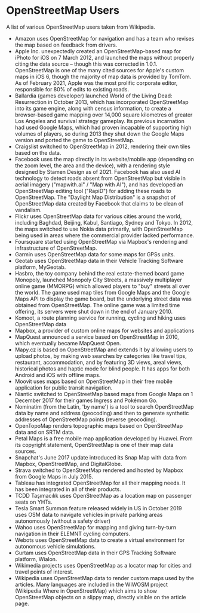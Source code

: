 # OpenStreetMap Users <!-- {docsify-ignore} -->
A list of various OpenStreetMap users taken from Wikipedia.

- Amazon uses OpenStreetMap for navigation and has a team who revises the map based on feedback from drivers.
- Apple Inc. unexpectedly created an OpenStreetMap-based map for iPhoto for iOS on 7 March 2012, and launched the maps without properly citing the data source – though this was corrected in 1.0.1. OpenStreetMap is one of the many cited sources for Apple's custom maps in iOS 6, though the majority of map data is provided by TomTom. As of February 2021, Apple was the most prolific corporate editor, responsible for 80% of edits to existing roads.
- Ballardia (games developer) launched World of the Living Dead: Resurrection in October 2013, which has incorporated OpenStreetMap into its game engine, along with census information, to create a browser-based game mapping over 14,000 square kilometres of greater Los Angeles and survival strategy gameplay. Its previous incarnation had used Google Maps, which had proven incapable of supporting high volumes of players, so during 2013 they shut down the Google Maps version and ported the game to OpenStreetMap.
- Craigslist switched to OpenStreetMap in 2012, rendering their own tiles based on the data.
- Facebook uses the map directly in its website/mobile app (depending on the zoom level, the area and the device), with a rendering style designed by Stamen Design as of 2021. Facebook has also used AI technology to detect roads absent from OpenStreetMap but visible in aerial imagery ("mapwith.ai" / "Map with AI"), and has developed an OpenStreetMap editing tool ("RapiD") for adding these roads to OpenStreetMap. The "Daylight Map Distribution" is a snapshot of OpenStreetMap data created by Facebook that claims to be clean of vandalism.
- Flickr uses OpenStreetMap data for various cities around the world, including Baghdad, Beijing, Kabul, Santiago, Sydney and Tokyo. In 2012, the maps switched to use Nokia data primarily, with OpenStreetMap being used in areas where the commercial provider lacked performance.
- Foursquare started using OpenStreetMap via Mapbox's rendering and infrastructure of OpenStreetMap.
- Garmin uses OpenStreetMap data for some maps for GPSs units.
- Geotab uses OpenStreetMap data in their Vehicle Tracking Software platform, MyGeotab.
- Hasbro, the toy company behind the real estate-themed board game Monopoly, launched Monopoly City Streets, a massively multiplayer online game (MMORPG) which allowed players to "buy" streets all over the world. The game used map tiles from Google Maps and the Google Maps API to display the game board, but the underlying street data was obtained from OpenStreetMap. The online game was a limited time offering, its servers were shut down in the end of January 2010.
- Komoot, a route planning service for running, cycling and hiking uses OpenStreetMap data
- Mapbox, a provider of custom online maps for websites and applications
- MapQuest announced a service based on OpenStreetMap in 2010, which eventually became MapQuest Open.
- Mapy.cz is based on OpenStreetMap and extends it by allowing users to upload photos, by making web searches by categories like travel tips, restaurant, accommodation, and by featuring 3D views, areal views, historical photos and haptic mode for blind people. It has apps for both Android and iOS with offline maps.
- Moovit uses maps based on OpenStreetMap in their free mobile application for public transit navigation.
- Niantic switched to OpenStreetMap based maps from Google Maps on 1 December 2017 for their games Ingress and Pokémon Go.
- Nominatim (from the Latin, 'by name') is a tool to search OpenStreetMap data by name and address (geocoding) and then to generate synthetic addresses of OpenStreetMap points (reverse geocoding).
- OpenTopoMap renders topographic maps based on OpenStreetMap data and on SRTM data.
- Petal Maps is a free mobile map application developed by Huawei. From its copyright statement, OpenStreetMap is one of their map data sources.
- Snapchat's June 2017 update introduced its Snap Map with data from Mapbox, OpenStreetMap, and DigitalGlobe.
- Strava switched to OpenStreetMap rendered and hosted by Mapbox from Google Maps in July 2015.
- Tableau has integrated OpenStreetMap for all their mapping needs. It has been integrated in all of their products.
- TCDD Taşımacılık uses OpenStreetMap as a location map on passenger seats on YHTs.
- Tesla Smart Summon feature released widely in US in October 2019 uses OSM data to navigate vehicles in private parking areas autonomously (without a safety driver)
- Wahoo uses OpenStreetMap for mapping and giving turn-by-turn navigation in their ELEMNT cycling computers.
- Webots uses OpenStreetMap data to create a virtual environment for autonomous vehicle simulations.
- Gurtam uses OpenStreetMap data in their GPS Tracking Software platform, Wialon.
- Wikimedia projects uses OpenStreetMap as a locator map for cities and travel points of interest.
- Wikipedia uses OpenStreetMap data to render custom maps used by the articles. Many languages are included in the WIWOSM project (Wikipedia Where in OpenStreetMap) which aims to show OpenStreetMap objects on a slippy map, directly visible on the article page.
